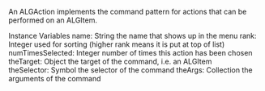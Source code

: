 An ALGAction implements the command pattern for actions that can be performed on an ALGItem.

Instance Variables
	name:					String 		the name that shows up in the menu
	rank:					Integer 	used for sorting (higher rank means it is put at top of list)
	numTimesSelected:	 	Integer 	number of times this action has been chosen
	theTarget:				Object 		the target of the command, i.e. an ALGItem	
	theSelector: 			Symbol 	the selector of the command
	theArgs: 				Collection 	the arguments of the command